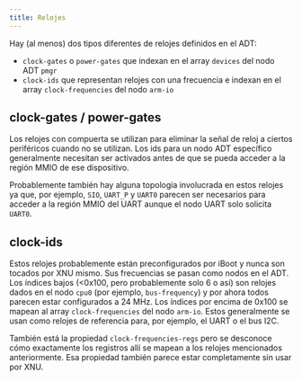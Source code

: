 ```yaml
---
title: Relojes
---
```


Hay (al menos) dos tipos diferentes de relojes definidos en el ADT:

* `clock-gates` o `power-gates` que indexan en el array `devices` del nodo ADT `pmgr`
* `clock-ids` que representan relojes con una frecuencia e indexan en el array `clock-frequencies` del nodo `arm-io`

## clock-gates / power-gates

Los relojes con compuerta se utilizan para eliminar la señal de reloj a ciertos periféricos cuando no se utilizan. Los ids para un nodo ADT específico generalmente necesitan ser activados antes de que se pueda acceder a la región MMIO de ese dispositivo.

Probablemente también hay alguna topología involucrada en estos relojes ya que, por ejemplo, `SIO`, `UART_P` y `UART0` parecen ser necesarios para acceder a la región MMIO del UART aunque el nodo UART solo solicita `UART0`.

## clock-ids

Estos relojes probablemente están preconfigurados por iBoot y nunca son tocados por XNU mismo. Sus frecuencias se pasan como nodos en el ADT. Los índices bajos (<0x100, pero probablemente solo 6 o así) son relojes dados en el nodo `cpu0` (por ejemplo, `bus-frequency`) y por ahora todos parecen estar configurados a 24 MHz.
Los índices por encima de 0x100 se mapean al array `clock-frequencies` del nodo `arm-io`. Estos generalmente se usan como relojes de referencia para, por ejemplo, el UART o el bus I2C.

También está la propiedad `clock-frequencies-regs` pero se desconoce cómo exactamente los registros allí se mapean a los relojes mencionados anteriormente. Esa propiedad también parece estar completamente sin usar por XNU. 